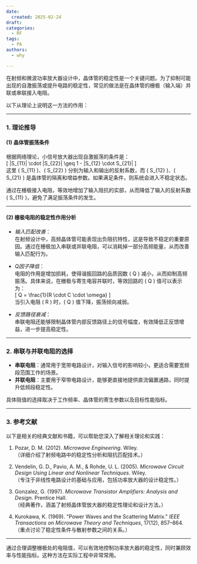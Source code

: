 ```yaml
---
date:
  created: 2025-02-24
draft: 
categories:
  - RF
tags:
  - PA
authors:
  - why

---
```

在射频和微波功率放大器设计中，晶体管的稳定性是一个关键问题。为了抑制可能出现的自激振荡或提升电路的稳定性，常见的做法是在晶体管的栅极（输入端）并联或串联接入电阻。

以下从理论上说明这一方法的作用：
<!-- more -->
---

### 1. **理论推导**

#### (1) 晶体管振荡条件
根据网络理论，小信号放大器出现自激振荡的条件是：  
\[ |S_{11}| \cdot |S_{22}| \geq 1 - |S_{12} \cdot S_{21}| \]  
这里 \( S_{11} \)、\( S_{22} \) 分别为输入和输出的反射系数，而 \( S_{12} \)、\( S_{21} \) 是晶体管的隔离和增益参数。如果满足条件，则系统会进入不稳定状态。

通过在栅极接入电阻，等效地增加了输入阻抗的实部，从而降低了输入的反射系数 \( S_{11} \)，避免了满足振荡条件的发生。

---

#### (2) 栅极电阻的稳定性作用分析

- *输入匹配改善*：  
  在射频设计中，高频晶体管可能表现出负阻抗特性，这是导致不稳定的重要原因。通过在栅极加入串联或并联电阻，可以消耗掉一部分高频能量，从而改善输入匹配行为。

- *Q因子降低*：  
  电阻的作用是增加损耗，使得谐振回路的品质因数 \( Q \) 减小，从而抑制高频振荡。具体来说，在栅极与寄生电容并联时，等效回路的 \( Q \) 值可以表示为：  
  \[ Q = \frac{1}{R \cdot C \cdot \omega} \]  
  当引入电阻 \( R \) 时，\( Q \) 值下降，振荡倾向减弱。

- *反馈路径衰减*：  
  串联电阻还能够限制晶体管内部反馈路径上的信号幅度，有效降低正反馈增益，进一步提高稳定性。

---

### 2. 串联与并联电阻的选择

- **串联电阻**：通常用于宽带电路设计，对输入信号的影响较小，更适合需要宽频段范围工作的场景。
- **并联电阻**：主要用于窄带电路设计，能够更直接地提供直流偏置通路，同时提升低频段稳定性。

具体阻值的选择取决于工作频率、晶体管的寄生参数以及目标性能指标。

---

### 3. 参考文献

以下是相关的经典文献和书籍，可以帮助您深入了解相关理论和实践：

1. Pozar, D. M. (2012). *Microwave Engineering*. Wiley.  
   （详细介绍了射频电路中的稳定性分析和阻抗匹配技术。）

2. Vendelin, G. D., Pavio, A. M., & Rohde, U. L. (2005). *Microwave Circuit Design Using Linear and Nonlinear Techniques*. Wiley.  
   （专注于非线性电路设计的基础与应用，包括功率放大器的设计稳定性。）

3. Gonzalez, G. (1997). *Microwave Transistor Amplifiers: Analysis and Design*. Prentice Hall.  
   （经典著作，涵盖了射频晶体管放大器的稳定性理论和设计方法。）

4. Kurokawa, K. (1969). "Power Waves and the Scattering Matrix." *IEEE Transactions on Microwave Theory and Techniques*, 17(12), 857–864.  
   （重点讨论了稳定性条件与散射参数之间的关系。）

---

通过合理调整栅极处的电阻值，可以有效地控制功率放大器的稳定性，同时兼顾效率与性能指标。这种方法在实际工程中非常常用。
